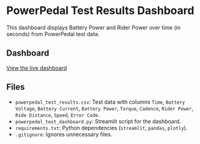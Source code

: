 # PowerPedal Test Results Dashboard

This dashboard displays Battery Power and Rider Power over time (in seconds) from PowerPedal test data.

## Dashboard
[View the live dashboard](https://powerpedaltestdashboard-4tmrensx9crg9j7ezjytog.streamlit.app/)

## Files
- `powerpedal_test_results.csv`: Test data with columns `Time`, `Battery Voltage`, `Battery Current`, `Battery Power`, `Torque`, `Cadence`, `Rider Power`, `Ride Distance`, `Speed`, `Error Code`.
- `powerpedal_test_dashboard.py`: Streamlit script for the dashboard.
- `requirements.txt`: Python dependencies (`streamlit`, `pandas`, `plotly`).
- `.gitignore`: Ignores unnecessary files.